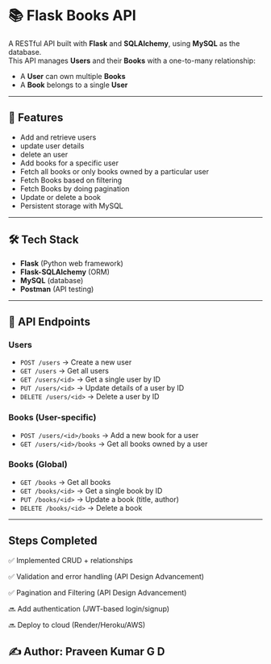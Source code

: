 # 📚 Flask Books API

A RESTful API built with **Flask** and **SQLAlchemy**, using **MySQL** as the database.  
This API manages **Users** and their **Books** with a one-to-many relationship:
- A **User** can own multiple **Books**
- A **Book** belongs to a single **User**

---

## 🚀 Features
- Add and retrieve users
- update user details
- delete an user
- Add books for a specific user
- Fetch all books or only books owned by a particular user
- Fetch Books based on filtering
- Fetch Books by doing pagination
- Update or delete a book
- Persistent storage with MySQL

---

## 🛠️ Tech Stack
- **Flask** (Python web framework)
- **Flask-SQLAlchemy** (ORM)
- **MySQL** (database)
- **Postman** (API testing)

---

## 📌 API Endpoints

### Users
- `POST /users` → Create a new user  
- `GET /users` → Get all users  
- `GET /users/<id>` → Get a single user by ID
- `PUT /users/<id>` → Update details of a user by ID
- `DELETE /users/<id>` → Delete a user by ID

### Books (User-specific)
- `POST /users/<id>/books` → Add a new book for a user  
- `GET /users/<id>/books` → Get all books owned by a user  

### Books (Global)
- `GET /books` → Get all books  
- `GET /books/<id>` → Get a single book by ID  
- `PUT /books/<id>` → Update a book (title, author)  
- `DELETE /books/<id>` → Delete a book  

---

## Steps Completed

✅ Implemented CRUD + relationships

✅ Validation and error handling (API Design Advancement)

✅ Pagination and Filtering (API Design Advancement)

🔜 Add authentication (JWT-based login/signup)

🔜 Deploy to cloud (Render/Heroku/AWS)



## ✍️ Author: Praveen Kumar G D



